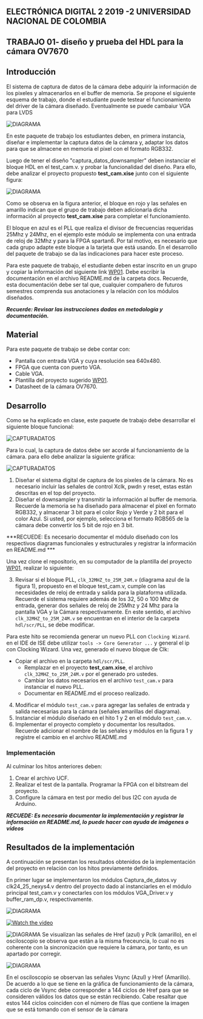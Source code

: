 ## ELECTRÓNICA DIGITAL 2 2019 -2 UNIVERSIDAD NACIONAL DE COLOMBIA 
## TRABAJO 01- diseño y prueba del HDL para la cámara OV7670


## Introducción 
El sistema de captura de datos de la cámara debe adquirir la información de los pixeles y almacenarlos en el buffer de memoria.
Se propone el siguiente esquema de trabajo, donde el estudiante puede testear el funcionamiento del driver de la cámara diseñado. Eventualmente se puede cambaiur VGA para LVDS

![DIAGRAMA](./docs/figs/test_cam.png)


En este paquete de trabajo los estudiantes deben, en primera instancia, diseñar e implementar la captura datos de la cámara y, adaptar los datos para que se almacene en memoria el pixel con el formato RGB332.

Luego de tener el diseño "captura_datos_downsampler" deben instanciar el bloque HDL en el test_cam.v. y probar la funcionalidad del diseño. Para ello, debe analizar el proyecto propuesto **test_cam.xise** junto con el siguiente figura:


![DIAGRAMA](./docs/figs/test_cam2.png)

Como se observa en la figura anterior, el bloque en rojo y las señales en amarillo indican que el grupo de trabajo deben adicionarla dicha información al proyecto **test_cam.xise** para completar el funcionamiento.

El bloque en azul es el PLL que realiza el divisor de frecuencias requeridas 25Mhz y 24Mhz, en el ejemplo este módulo se implementa con una entrada de reloj de 32Mhz y para la FPGA spartan6. Por tal motivo, es necesario que cada grupo adapte este bloque a la tarjeta que está usando. En el desarrollo del paquete de trabajo se da las indicaciones para hacer este proceso. 

Para este paquete de trabajo, el estudiante deben estar inscrito en un grupo y copiar la información del siguiente link [WP01](https://classroom.github.com/g/sHf0ZmsW).
Debe escribir la documentación en el archivo README.md de la carpeta docs. Recuerde, esta documentación debe ser tal que, cualquier compañero de futuros semestres comprenda sus anotaciones y la relación con los módulos diseñados.

***Recuerde: Revisar las instrucciones dadas en metodología y documentación.***


## Material 

Para este paquete de trabajo se debe contar con:

* Pantalla con entrada VGA y cuya resolución sea 640x480.
* FPGA que cuenta con puerto VGA.
* Cable VGA.
* Plantilla del proyecto sugerido [WP01](https://classroom.github.com/g/sHf0ZmsW).
* Datasheet de la cámara OV7670.


## Desarrollo

Como se ha explicado en clase, este paquete de trabajo debe desarrollar el siguiente bloque funcional:

![CAPTURADATOS](./docs/figs/cajacapturadatos.png)

Para lo cual, la captura de datos debe ser acorde al funcionamiento de la cámara. para ello debe analizar la siguiente gráfica:

![CAPTURADATOS](./docs/figs/cajacapturadatos2.PNG)


1. Diseñar el sistema digital de captura de los pixeles de la cámara. No es necesario incluir las señales de control  Xclk, pwdn y reset, estas están descritas en el top del proyecto.
2. Diseñar el downsampler y transmitir la información al buffer de memoria. Recuerde la memoria se ha diseñado para almacenar el pixel en formato RGB332, y almacenar 3 bit para el color Rojo y Verde y 2 bit para el color Azul. Si usted, por ejemplo, selecciona el formato RGB565 de la cámara debe convertir los 5 bit de rojo en 3 bit.

***RECUEDE: Es necesario documentar el módulo diseñado con los respectivos diagramas funcionales y estructurales y registrar la información en README.md ***

Una vez clone el repositorio, en su computador de la plantilla del proyecto [WP01](https://classroom.github.com/g/sHf0ZmsW), realizar lo siguiente:

3. Revisar si el bloque PLL, `clk_32MHZ_to_25M_24M.v` (diagrama azul de la figura 1), propuesto en el bloque test_cam.v, cumple con las necesidades de reloj de entrada y salida para la plataforma utilizada. Recuerde el sistema requiere además de los 32, 50 o 100 Mhz de entrada, generar dos señales de reloj de 25Mhz y 24 Mhz para la pantalla VGA y la Cámara respectivamente. En este sentido, el archivo `clk_32MHZ_to_25M_24M.v` se encuentran en el interior de la carpeta `hdl/scr/PLL`, se debe modificar. 

Para este hito se recomienda generar un nuevo PLL con `Clocking Wizard`. en el IDE de ISE debe utilizar `tools -> Core Generator ...` y general el ip con Clocking Wizard. Una vez, generado el nuevo bloque de Clk:
* Copiar el archivo en la carpeta `hdl/scr/PLL`.
 	* Remplazar en el proyecto **test_cam.xise**, el archivo `clk_32MHZ_to_25M_24M.v` por el generado pro ustedes.
 	* Cambiar los datos necesarios en el archivo `test_cam.v` para instanciar el nuevo PLL.
 	* Documentar en README.md el proceso realizado.

4. Modificar el módulo `test_cam.v` para agregar las señales de entrada y salida necesarias para la cámara (señales amarillas del diagrama). 
5. Instanciar el módulo diseñado en el hito 1 y 2 en el módulo `test_cam.v`.
6. Implementar el proyecto completo y documentar los resultados. Recuerde adicionar el nombre de las señales y módulos en la figura 1 y registre el cambio en el archivo README.md


### Implementación 

Al culminar los hitos anteriores deben:

1. Crear el archivo UCF.
2. Realizar el test de la pantalla. Programar la FPGA con el bitstream del proyecto.
3. Configure la cámara en test por medio del bus I2C con ayuda de Arduino. 

***RECUEDE: Es necesario documentar la implementación y registrar la información en README.md, lo puede hacer con ayuda de imágenes o videos***

## Resultados de la implementación

A continuación se presentan los resultados obtenidos de la implementación del proyecto en relación con los hitos previamente definidos.

En primer lugar se implementaron los módulos Captura_de_datos.vy clk24_25_nexys4.v dentro del proyecto dado al instanciarles en el módulo principal test_cam.v y conectarles con los módulos VGA_Driver.v y buffer_ram_dp.v, respectivamente.

![DIAGRAMA](./docs/figs/First_test.png)


[![Watch the video](https://img.youtube.com/vi/YhkbONNSTbM/hqdefault.jpg)](https://youtu.be/YhkbONNSTbM)

![DIAGRAMA](./docs/figs/Href_Pclk.png)
Se visualizan las señales de Href (azul) y Pclk (amarillo), en el osciloscopio se observa que están a la misma freceuncia, lo cual no es coherente con la sincronización que requiere la cámara, por tanto, es un apartado por corregir.

![DIAGRAMA](./docs/figs/Href_Vsync.png)

En el osciloscopio se observan las señales Vsync (Azul) y Href (Amarillo). De acuerdo a lo que se tiene en la gráfica de funcionamiento de la cámara, cada ciclo de Vsync debe corresponder a 144 ciclos de Href para que se consideren válidos los datos que se están recibiendo. Cabe resaltar que estos 144 ciclos coinciden con el número de filas que contiene la imagen que se está tomando con el sensor de la cámara
